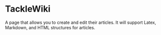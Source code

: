 # TackleWiki
A page that allows you to create and edit their articles.
It will support Latex, Markdown, and HTML structures for articles.